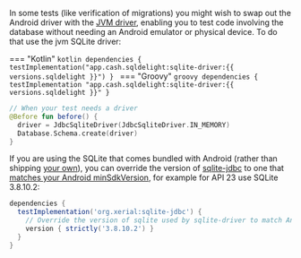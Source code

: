 In some tests (like verification of migrations) you might wish to swap out the Android driver with
the [JVM driver](https://github.com/square/sqldelight#JVM), enabling you to test code involving the
database without needing an Android emulator or physical device. To do that use the jvm SQLite
driver:

=== "Kotlin"
    ```kotlin
    dependencies {
      testImplementation("app.cash.sqldelight:sqlite-driver:{{ versions.sqldelight }}")
    }
    ```
=== "Groovy"
    ```groovy
    dependencies {
      testImplementation "app.cash.sqldelight:sqlite-driver:{{ versions.sqldelight }}"
    }
    ```

```kotlin
// When your test needs a driver
@Before fun before() {
  driver = JdbcSqliteDriver(JdbcSqliteDriver.IN_MEMORY)
  Database.Schema.create(driver)
}
```

If you are using the SQLite that comes bundled with Android (rather than shipping [your own](https://github.com/requery/sqlite-android/)), you can override the version of [sqlite-jdbc](https://github.com/xerial/sqlite-jdbc) to one that [matches your Android minSdkVersion](https://stackoverflow.com/questions/2421189/version-of-sqlite-used-in-android#4377116), for example for API 23 use SQLite 3.8.10.2:

```groovy
dependencies {
  testImplementation('org.xerial:sqlite-jdbc') {
    // Override the version of sqlite used by sqlite-driver to match Android API 23
    version { strictly('3.8.10.2') }
  }
}
```
